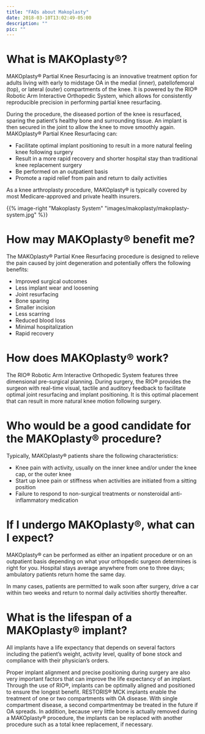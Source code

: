 ```yaml
---
title: "FAQs about Makoplasty"
date: 2018-03-10T13:02:49-05:00
description: ""
pic: ""
---
```


# What is MAKOplasty&reg;?
MAKOplasty&reg; Partial Knee Resurfacing is an innovative treatment option for adults living with early to midstage OA in the medial (inner), patellofemoral (top), or lateral (outer) compartments of the knee. It is powered by the RIO&reg; Robotic Arm Interactive Orthopedic System, which allows for consistently reproducible precision in performing partial knee resurfacing.

During the procedure, the diseased portion of the knee is resurfaced, sparing the patient’s healthy bone and surrounding tissue. An implant is then secured in the joint to allow the knee to move smoothly again. MAKOplasty&reg; Partial Knee Resurfacing can:

* Facilitate optimal implant positioning to result in a more natural feeling knee following surgery
* Result in a more rapid recovery and shorter hospital stay than traditional knee replacement surgery
* Be performed on an outpatient basis
* Promote a rapid relief from pain and return to daily activities

As a knee arthroplasty procedure, MAKOplasty&reg; is typically covered by most Medicare-approved and private health insurers.

{{% image-right "Makoplasty System" "images/makoplasty/makoplasty-system.jpg" %}}

# How may MAKOplasty&reg; benefit me?
The MAKOplasty&reg; Partial Knee Resurfacing procedure is designed to relieve the pain caused by joint degeneration and potentially offers the following benefits:

* Improved surgical outcomes
* Less implant wear and loosening
* Joint resurfacing
* Bone sparing
* Smaller incision
* Less scarring
* Reduced blood loss
* Minimal hospitalization
* Rapid recovery

# How does MAKOplasty&reg; work?
The RIO&reg; Robotic Arm Interactive Orthopedic System features three dimensional pre-surgical planning. During surgery, the RIO&reg; provides the surgeon with real-time visual, tactile and auditory feedback to facilitate optimal joint resurfacing and implant positioning. It is this optimal placement that can result in more natural knee motion following surgery.

# Who would be a good candidate for the MAKOplasty&reg; procedure?
Typically, MAKOplasty&reg; patients share the following characteristics:

* Knee pain with activity, usually on the inner knee and/or under the knee cap, or the outer knee
* Start up knee pain or stiffness when activities are initiated from a sitting position
* Failure to respond to non-surgical treatments or nonsteroidal anti-inflammatory medication

# If I undergo MAKOplasty&reg;, what can I expect?
MAKOplasty&reg; can be performed as either an inpatient procedure or on an outpatient basis depending on what your orthopedic surgeon determines is right for you. Hospital stays average anywhere from one to three days; ambulatory patients return home the same day.

In many cases, patients are permitted to walk soon after surgery, drive a car within two weeks and return to normal daily activities shortly thereafter.

# What is the lifespan of a MAKOplasty&reg; implant?
All implants have a life expectancy that depends on several factors including the patient’s weight, activity level, quality of bone stock and compliance with their physician’s orders.

Proper implant alignment and precise positioning during surgery are also very important factors that can improve the life expectancy of an implant. Through the use of RIO&reg;, implants can be optimally aligned and positioned to ensure the longest benefit. RESTORIS&reg; MCK implants enable the treatment of one or two compartments with OA disease. With single compartment disease, a second compartmentmay be treated in the future if OA spreads. In addition, because very little bone is actually removed during a MAKOplasty&reg; procedure, the implants can be replaced with another procedure such as a total knee replacement, if necessary.
